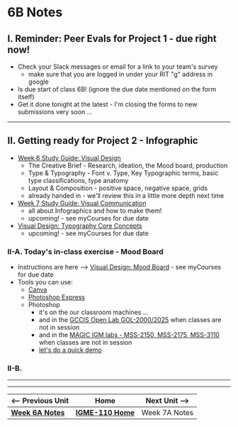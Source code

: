 # 6B Notes

## I. Reminder: Peer Evals for Project 1 - due right now!
- Check your Slack messages or email for a link to your team's survey
  - make sure that you are logged in under your RIT "g" address in google
- Is due start of class 6B! (ignore the due date mentioned on the form itself)
- Get it done tonight at the latest - I'm closing the forms to new submissions very soon ...

---

## II. Getting ready for Project 2 - Infographic
- [Week 6 Study Guide: Visual Design](https://docs.google.com/document/d/1wA7yfU2o4mPVfP88kHgBjJwjDIjfqMgIc54fLxeIOE0/edit?usp=sharing)
  - The Creative Brief - Research, ideation, the Mood board, production
  - Type & Typography - Font v. Type, Key Typographic terms, basic type classifications, type anatomy
  - Layout & Composition - positive space, negative space, grids
  - already handed in - we'll review this in a little more depth next time
- [Week 7 Study Guide: Visual Communication](https://docs.google.com/document/d/1yZJ_X0Gcly28FiJ-OHMNUh9EeAgkAbkZuoKdoskXO4M/copy)
  - all about Infographics and how to make them!
  - upcoming! - see myCourses for due date
- [Visual Design: Typography Core Concepts](https://docs.google.com/document/d/1pCe1UT-s44cUaa9AJ3OFoHKkBphtrYAz1CXQoDRPYOg/)
  - upcoming! - see myCourses for due date

### II-A. Today's in-class exercise - Mood Board

- Instructions are here --> [Visual Design: Mood Board](https://docs.google.com/document/d/1__vvXFySYHWGtQBvBTT5-P6eJRfLBS9vpCaBKWrx0e8/edit?usp=sharing) - see myCourses for due date
- Tools you can use:
  - [Canva](https://www.canva.com/)
  - [Photoshop Express](https://express.adobe.com/)
  - Photoshop
    - it's on the our classroom machines ...
    - and in the [GCCIS Open Lab GOL-2000/2025](https://www.rit.edu/computing/computing/school-interactive-games-and-media/resources/labs-and-technology-resources) when classes are not in session
    - and in the [MAGIC IGM labs - MSS-2150, MSS-2175, MSS-3110](https://www.rit.edu/magic/facilities/media-and-animation-labs) when classes are not in session
    - [let's do a quick demo](../exercises/ps-demo-1.md)

### II-B. 
 
    
---
---

| <-- Previous Unit | Home | Next Unit -->
| --- | --- | --- 
|   [**Week 6A Notes**](6A.md)  |  [**IGME-110 Home**](../) | Week 7A Notes
